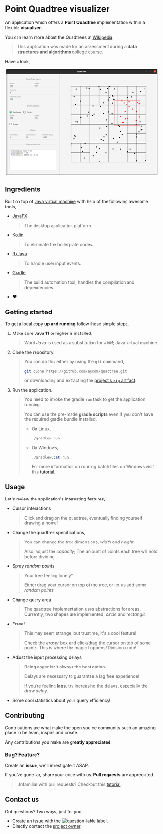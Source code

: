 # Point Quadtree visualizer

An application which offers a **Point Quadtree** implementation within a flexible **visualizer**.

You can learn more about the Quadtrees at [Wikipedia](https://en.wikipedia.org/wiki/Quadtree).

> This application was made for an assessment during a **data structures and algorithms** college course.

Have a look,

![Application screenshot](pictures/screenshot.png)

## Ingredients

Built on top of [Java virtual machine](https://en.wikipedia.org/wiki/Java_virtual_machine) with help of the following awesome tools,

- [JavaFX](https://openjfx.io/)

	> The desktop application platform.

- [Kotlin](https://kotlinlang.org/)

	> To eliminate the boilerplate codes.

- [RxJava](https://github.com/ReactiveX/RxJava)

	> To handle user input events.

- [Gradle](https://gradle.org/)

	> The build automation tool, handles the compilation and dependencies.

- :heart:

## Getting started

To get a local copy **up and running** follow these simple steps,

1. Make sure **Java 11** or higher is installed.

	> Word *Java* is used as a substitution for *JVM*; Java virtual machine.

2. Clone the repository.

	> You can do this either by using the `git` command,
	>
	> ```sh
	> git clone https://github.com/agcom/quadtree.git
	> ```
	>
	> or downloading and extracting the [project's `zip` artifact](https://github.com/agcom/quadtree/archive/master.zip).

3. Run the application.

	> You need to invoke the gradle `run` task to get the application running.
	>
	> You can use the pre-made **gradle scripts** even if you don't have the required gradle bundle installed.
	>
	> - On Linux,
	>
	> 	```sh
	> 	./gradlew run
	> 	```
	>
	> - On Windows,
	>
	> 	```powershell
	> 	./gradlew.bat run
	> 	```
	>
	> 	For more information on running batch files on Windows visit this [tutorial](https://www.wikihow.com/Run-a-Batch-File-from-the-Command-Line-on-Windows).

## Usage

Let's review the application's interesting features,

- Cursor interactions

	> Click and drag on the quadtree, eventually finding yourself drawing a home!

- Change the quadtree specifications,

	> You can change the tree dimensions, *width* and *height*.
	>
	> Also, adjust the *capacity*; The amount of points each tree will hold before dividing.

- Spray *random points*

	> Your tree feeling lonely?
	>
	> Either drag your cursor on top of the tree, or let us add some *random points*.

- Change query area

	> The quadtree implementation uses abstractions for areas. Currently, two shapes are implemented, *circle* and *rectangle*.

- Erase!

	> This may seem strange, but trust me, it's a cool feature!
	>
	> Check the *eraser* box and click/drag the cursor on top of some points. This is where the magic happens! Division undo!

- Adjust the input processing delays

	> Being eager isn't always the best option.
	>
	> Delays are necessary to guarantee a lag free experience!
	>
	> If you're feeling **lags**, try increasing the delays, especially the *draw delay*.

- Some cool statistics about your query efficiency!

## Contributing

Contributions are what make the open source community such an amazing place to be learn, inspire and create.

Any contributions you make are **greatly appreciated**.

### Bug? Feature?

Create an **issue**, we'll investigate it ASAP.

If you've gone far, share your code with us. **Pull requests** are appreciated.

> Unfamiliar with pull requests? Checkout this [tutorial](https://guides.github.com/activities/forking/).

## Contact us

Got questions? Two ways, just for you.

- Create an issue with the ![question-lable](https://img.shields.io/github/labels/agcom/quadtree/question?style=flat-square) label.
- Directly contact the [project owner](https://github.com/agcom).